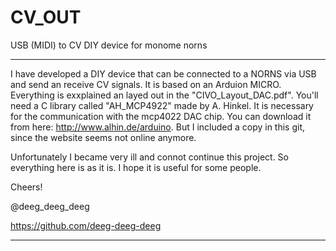 # CV_OUT
USB (MIDI) to CV DIY device for monome norns

-----------------------------------------

I have developed a DIY device that can be connected to a NORNS via USB and send an receive CV signals. It is based on an Arduion MICRO. Everything is exxplained an layed out in the "CIVO_Layout_DAC.pdf". You'll need a C library called "AH_MCP4922" made by A. Hinkel. 
It is necessary for the communication with the mcp4022 DAC chip. You can download it from here: http://www.alhin.de/arduino. But I included a copy in this git, since the website seems not online anymore.


Unfortunately I became very ill and connot continue this project. So everything here is as it is. I hope it is useful for some people.

Cheers!


@deeg_deeg_deeg

https://github.com/deeg-deeg-deeg

-----------------------------------------
